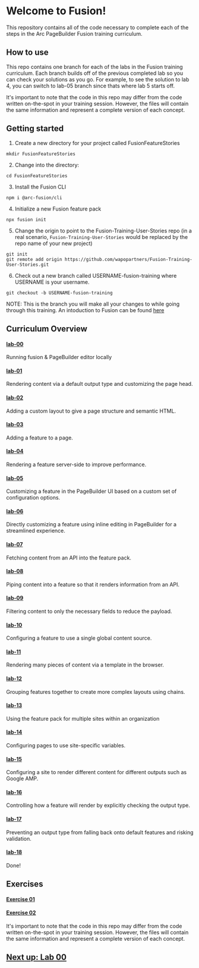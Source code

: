 # Welcome to Fusion!

This repository contains all of the code necessary to complete each of the steps in the Arc PageBuilder Fusion training curriculum.

## How to use

This repo contains one branch for each of the labs in the Fusion training curriculum. Each branch builds off of the previous completed lab so you can check your solutions as you go. For example, to see the solution to lab 4, you can switch to lab-05 branch since thats where lab 5 starts off.

It's important to note that the code in this repo may differ from the code written on-the-spot in your training session. However, the files will contain the same information and represent a complete version of each concept.

## Getting started

1. Create a new directory for your project called FusionFeatureStories
```
mkdir FusionFeatureStories
```

2. Change into the directory:
```
cd FusionFeatureStories
```

3. Install the Fusion CLI
```
npm i @arc-fusion/cli
```

4. Initialize a new Fusion feature pack
```
npx fusion init
```

5. Change the origin to point to the Fusion-Training-User-Stories repo (in a real scenario, `Fusion-Training-User-Stories` would be replaced by the repo name of your new project)
```
git init
git remote add origin https://github.com/wapopartners/Fusion-Training-User-Stories.git
```

6. Check out a new branch called USERNAME-fusion-training where USERNAME is your username. 
```
git checkout -b USERNAME-fusion-training
```

NOTE: This is the branch you will make all your changes to while going through this training. An intoduction to Fusion can be found [here](https://redirector.arcpublishing.com/alc/arc-products/pagebuilder/fusion/documentation/recipes/intro.md?version=2.6)


## Curriculum Overview 

#### [lab-00](https://github.com/wapopartners/Fusion-Training-User-Stories/tree/lab-00)
Running fusion & PageBuilder editor locally

#### [lab-01](https://github.com/wapopartners/Fusion-Training-User-Stories/tree/lab-01)
Rendering content via a default output type and customizing the page head.

#### [lab-02](https://github.com/wapopartners/Fusion-Training-User-Stories/tree/lab-02)
Adding a custom layout to give a page structure and semantic HTML.

#### [lab-03](https://github.com/wapopartners/Fusion-Training-User-Stories/tree/lab-03)
Adding a feature to a page.

#### [lab-04](https://github.com/wapopartners/Fusion-Training-User-Stories/tree/lab-04)
Rendering a feature server-side to improve performance.

#### [lab-05](https://github.com/wapopartners/Fusion-Training-User-Stories/tree/lab-05)
Customizing a feature in the PageBuilder UI based on a custom set of configuration options.

#### [lab-06](https://github.com/wapopartners/Fusion-Training-User-Stories/tree/lab-06)
Directly customizing a feature using inline editing in PageBuilder for a streamlined experience.

#### [lab-07](https://github.com/wapopartners/Fusion-Training-User-Stories/tree/lab-07)
Fetching content from an API into the feature pack.

#### [lab-08](https://github.com/wapopartners/Fusion-Training-User-Stories/tree/lab-08)
Piping content into a feature so that it renders information from an API.

#### [lab-09](https://github.com/wapopartners/Fusion-Training-User-Stories/tree/lab-09)
Filtering content to only the necessary fields to reduce the payload.

#### [lab-10](https://github.com/wapopartners/Fusion-Training-User-Stories/tree/lab-10)
Configuring a feature to use a single global content source.

#### [lab-11](https://github.com/wapopartners/Fusion-Training-User-Stories/tree/lab-11)
Rendering many pieces of content via a template in the browser.

#### [lab-12](https://github.com/wapopartners/Fusion-Training-User-Stories/tree/lab-12)
Grouping features together to create more complex layouts using chains.

#### [lab-13](https://github.com/wapopartners/Fusion-Training-User-Stories/tree/lab-13)
Using the feature pack for multiple sites within an organization

#### [lab-14](https://github.com/wapopartners/Fusion-Training-User-Stories/tree/lab-14)
Configuring pages to use site-specific variables.

#### [lab-15](https://github.com/wapopartners/Fusion-Training-User-Stories/tree/lab-15)
Configuring a site to render different content for different outputs such as Google AMP.

#### [lab-16](https://github.com/wapopartners/Fusion-Training-User-Stories/tree/lab-16)
Controlling how a feature will render by explicitly checking the output type.

#### [lab-17](https://github.com/wapopartners/Fusion-Training-User-Stories/tree/lab-17)
Preventing an output type from falling back onto default features and risking validation.

#### [lab-18](https://github.com/wapopartners/Fusion-Training-User-Stories/tree/lab-18)
Done!


## Exercises

#### [Exercise 01](https://github.com/wapopartners/Fusion-Training-User-Stories/tree/exercise-01)

#### [Exercise 02](https://github.com/wapopartners/Fusion-Training-User-Stories/tree/exercise-02)



It's important to note that the code in this repo may differ from the code written on-the-spot in your training session. However, the files will contain the same information and represent a complete version of each concept.

## [Next up: Lab 00](https://github.com/wapopartners/Fusion-Training-User-Stories/tree/lab-00)